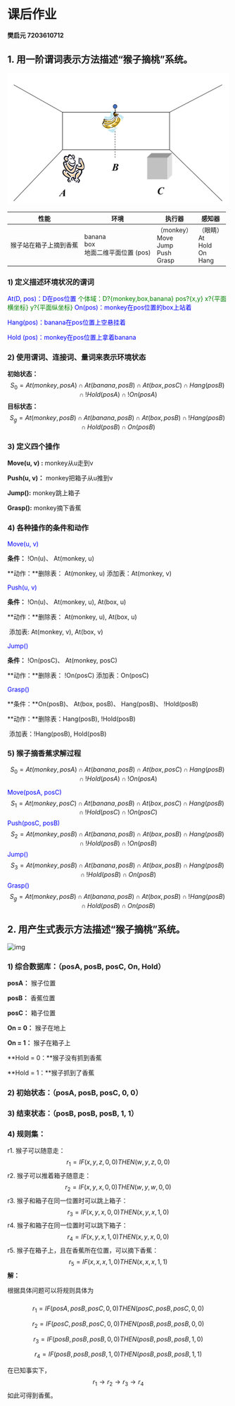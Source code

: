 # **课后作业**

**樊启元 7203610712**

 ## 1. 用一阶谓词表示方法描述“猴子摘桃”系统。

![image-20221227225856273](猴子摘香蕉/image-20221227225856273.png)

| 性能                   | 环境                                         | 执行器                                               | 感知器                                       |
| ---------------------- | -------------------------------------------- | ---------------------------------------------------- | -------------------------------------------- |
| 猴子站在箱子上摘到香蕉 | banana<br />box<br />地面二维平面位置  (pos) | （monkey） <br />Move<br />Jump<br />Push<br />Grasp | （眼睛）<br />At<br />Hold<br />On<br />Hang |

### 1) 定义描述环境状况的谓词

<font color=blue>At(D, pos)：D在pos位置</font>	<font color=green>个体域：D?{monkey,box,banana} pos?{x,y} x?{平面横坐标} y?{平面纵坐标}</font>
<font color=blue>On(pos)：monkey在pos位置的box上站着</font>	

<font color=blue>Hang(pos)：banana在pos位置上空悬挂着</font>

<font color=blue>Hold (pos)：monkey在pos位置上拿着banana</font>

### 2) 使用谓词、连接词、量词来表示环境状态

**初始状态：**
$$
S_0 = At(monkey, posA) \cap At(banana, posB) \cap At(box, posC) \cap Hang(posB) \cap !Hold(posA) \cap  !On(posA)
$$
**目标状态：**
$$
S_g = At(monkey, posB) \cap At(banana, posB) \cap At(box, posB) \cap !Hang(posB) \cap Hold(posB) \cap  On(posB)
$$


### 3) 定义四个操作

**Move(u, v) :** monkey从u走到v

**Push(u, v)：** monkey把箱子从u推到v

**Jump():** monkey跳上箱子

**Grasp():** monkey摘下香蕉



### 4) 各种操作的条件和动作

<font color=blue>Move(u, v)</font>

**条件：** !On(u)、 At(monkey, u)

**动作：**删除表： At(monkey, u)	添加表：At(monkey, v)



<font color=blue>Push(u, v)</font>

**条件：** !On(u)、 At(monkey, u), At(box, u)

**动作：**删除表： At(monkey, u), At(box, u)

​			添加表:	At(monkey, v), At(box, v)



<font color=blue>Jump()</font>

**条件：** !On(posC)、 At(monkey, posC)

**动作：**删除表： !On(posC)	添加表：On(posC)



<font color=blue>Grasp()</font>

**条件：**On(posB)、 At(box, posB)、 Hang(posB)、 !Hold(posB)

**动作：**删除表：Hang(posB),  !Hold(posB)

​			添加表：!Hang(posB),  Hold(posB)



### 5) 猴子摘香蕉求解过程

$$
S_0 = At(monkey, posA) \cap At(banana, posB) \cap At(box, posC) \cap Hang(posB) \cap !Hold(posA) \cap  !On(posA)
$$

<font color=blue>Move(posA, posC)</font>
$$
S_1 = At(monkey, posC) \cap At(banana, posB) \cap At(box, posC) \cap Hang(posB) \cap !Hold(posC) \cap  !On(posC)
$$
<font color=blue>Push(posC, posB)</font>
$$
S_2 = At(monkey, posB) \cap At(banana, posB) \cap At(box, posB) \cap Hang(posB) \cap !Hold(posB) \cap  !On(posB)
$$
<font color=blue>Jump()</font>
$$
S_3 = At(monkey, posB) \cap At(banana, posB) \cap At(box, posB) \cap Hang(posB) \cap !Hold(posB) \cap  On(posB)
$$
<font color=blue>Grasp()</font>
$$
S_g = At(monkey, posB) \cap At(banana, posB) \cap At(box, posB) \cap !Hang(posB) \cap Hold(posB) \cap  On(posB)
$$




## 2.   用产生式表示方法描述“猴子摘桃”系统。

![img](file:///C:/Users/26326/AppData/Local/Temp/msohtmlclip1/01/clip_image002.png)

 ### 1) 综合数据库：（posA, posB, posC, On, Hold）

**posA：** 猴子位置

**posB：** 香蕉位置

**posC：** 箱子位置

**On = 0：** 猴子在地上

**On = 1：** 猴子在箱子上

**Hold = 0：**猴子没有抓到香蕉

**Hold = 1：**猴子抓到了香蕉



### 2) 初始状态：（posA, posB, posC, 0, 0）

### 3) 结束状态：（posB, posB, posB, 1, 1）

### 4) 规则集：

r1. 猴子可以随意走：
$$
r_1 = IF(x, y, z, 0, 0) THEN(w, y, z, 0, 0)
$$
r2. 猴子可以推着箱子随意走：
$$
r_2 = IF(x, y, x, 0, 0) THEN(w, y, w, 0, 0)
$$
r3. 猴子和箱子在同一位置时可以跳上箱子：
$$
r_3 = IF(x, y, x, 0, 0) THEN(x, y, x, 1, 0)
$$
r4. 猴子和箱子在同一位置时可以跳下箱子：
$$
r_4 = IF(x, y, x, 1, 0) THEN(x, y, x, 0, 0)
$$
r5. 猴子在箱子上，且在香蕉所在位置，可以摘下香蕉：
$$
r_5 = IF(x, x, x, 1, 0) THEN(x, x, x, 1, 1)
$$
**解：**

根据具体问题可以将规则具体为

### 

$$
r_1 = IF(posA, posB, posC, 0, 0) THEN(posC, posB, posC, 0, 0)
$$

$$
r_2 = IF(posC, posB, posC, 0, 0) THEN(posB, posB, posB, 0, 0)
$$

$$
r_3 = IF(posB, posB, posB, 0, 0) THEN(posB, posB, posB, 1, 0)
$$

$$
r_4 = IF(posB, posB, posB, 1, 0) THEN(posB, posB, posB, 1, 1)
$$



在已知事实下，
$$
r_1 \to r_2 \to r_3 \to r_4
$$
如此可得到香蕉。



